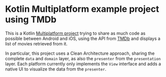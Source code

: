 # Kotlin Multiplatform example project using TMDb

This is a Kotlin [Multiplatform project](https://kotlinlang.org/docs/reference/multiplatform.html) trying to share as much code as possible between Android and iOS, using the API from [TMDb](https://www.themoviedb.org/) and displays a list of movies retrieved from it.

In particular, this project uses a Clean Architecture approach, sharing the complete `data` and `domain` layer, as also the `presenter` from the `presentation` layer. Each platform currently only implements the `View` interface and adds a native UI to visualize the data from the `presenter`.
